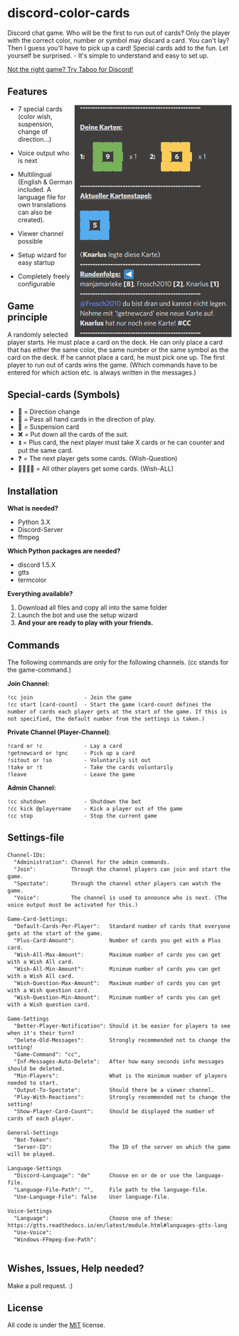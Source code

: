# discord-color-cards
Discord chat game. Who will be the first to run out of cards? Only the player with the correct color, number or symbol may discard a card. You can't lay? Then I guess you'll have to pick up a card! Special cards add to the fun. Let yourself be surprised. - It's simple to understand and easy to set up.

[Not the right game? Try Taboo for Discord!](https://github.com/Frosch2010/discord-taboo)

## Features

<img src="https://github.com/Frosch2010/discord-color-cards/blob/main/screenshots/Hand.jpg" height="521" width="353" align="right">

* 7 special cards (color wish, suspension, change of direction...)

* Voice output who is next

* Multilingual (English & German included. A language file for own translations can also be created).

* Viewer channel possible

* Setup wizard for easy startup

* Completely freely configurable

## Game principle

A randomly selected player starts. He must place a card on the deck. He can only place a card that has either the same color, the same number or the same symbol as the card on the deck.
If he cannot place a card, he must pick one up.
The first player to run out of cards wins the game.
(Which commands have to be entered for which action etc. is always written in the messages.)

## Special-cards (Symbols)

* 🔄 = Direction change
* 🔂 = Pass all hand cards in the direction of play.
* 🚫 = Suspension card
* ❌ = Put down all the cards of the suit.
* ⏫ = Plus card, the next player must take X cards or he can counter and put the same card.
* ❓ = The next player gets some cards. (Wish-Question)
* 👨‍👨‍👧‍👦 = All other players get some cards. (Wish-ALL)

## Installation

**What is needed?**
* Python 3.X
* Discord-Server
* ffmpeg

**Which Python packages are needed?**
* discord 1.5.X
* gtts
* termcolor


**Everything available?**
1. Download all files and copy all into the same folder
2. Launch the bot and use the setup wizard
3. **And your are ready to play with your friends.**

## Commands

The following commands are only for the following channels. (cc stands for the game-command.)

**Join Channel:**
```
!cc join                - Join the game
!cc start [card-count]  - Start the game (card-count defines the number of cards each player gets at the start of the game. If this is not specified, the default number from the settings is taken.)
```

**Private Channel (Player-Channel)**:
```
!card or !c             - Lay a card
!getnewcard or !gnc     - Pick up a card
!sitout or !so          - Voluntarily sit out
!take or !t             - Take the cards voluntarily
!leave                  - Leave the game
```

**Admin Channel:**
```
!cc shutdown            - Shutdown the bot
!cc kick @playername    - Kick a player out of the game
!cc stop                - Stop the current game
```

## Settings-file
```
Channel-IDs:
  "Administration": Channel for the admin commands.
  "Join":           Through the channel players can join and start the game.
  "Spectate":       Through the channel other players can watch the game.
  "Voice":          The channel is used to announce who is next. (The voice output must be activated for this.)
  
Game-Card-Settings:
  "Default-Cards-Per-Player":   Standard number of cards that everyone gets at the start of the game.
  "Plus-Card-Amount":           Number of cards you get with a Plus card.
  "Wish-All-Max-Amount":        Maximum number of cards you can get with a Wish All card.
  "Wish-All-Min-Amount":        Minimum number of cards you can get with a Wish All card.
  "Wish-Question-Max-Amount":   Maximum number of cards you can get with a Wish question card.
  "Wish-Question-Min-Amount":   Minimum number of cards you can get with a Wish question card.

Game-Settings
  "Better-Player-Notification": Should it be easier for players to see when it's their turn?
  "Delete-Old-Messages":        Strongly recommended not to change the setting!
  "Game-Command": "cc",         
  "Inf-Messages-Auto-Delete":   After how many seconds info messages should be deleted.
  "Min-Players":                What is the minimum number of players needed to start.
  "Output-To-Spectate":         Should there be a viewer channel.
  "Play-With-Reactions":        Strongly recommended not to change the setting!
  "Show-Player-Card-Count":     Should be displayed the number of cards of each player.
  
General-Settings
  "Bot-Token":
  "Server-ID":                  The ID of the server on which the game will be played.
   
Language-Settings
  "Discord-Language": "de"      Choose en or de or use the language-file.
  "Language-File-Path": "",     File path to the language-file.
  "Use-Language-File": false    User language-file.
    
Voice-Settings
  "Language":                   Choose one of these: https://gtts.readthedocs.io/en/latest/module.html#languages-gtts-lang
  "Use-Voice":            
  "Windows-FFmpeg-Exe-Path":
    
```

## Wishes, Issues, Help needed?
Make a pull request. :)

## License
All code is under the [MIT](https://choosealicense.com/licenses/mit/) license.
